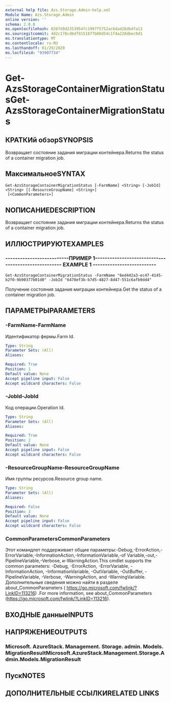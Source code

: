 ```yaml
---
external help file: Azs.Storage.Admin-help.xml
Module Name: Azs.Storage.Admin
online version: ''
schema: 2.0.0
ms.openlocfilehash: 0207d9d2353954fc1997f5752ac6dad26dbdfa13
ms.sourcegitcommit: 4d2c178cd6df9151877b08d54c1f4a228dbec9d1
ms.translationtype: MT
ms.contentlocale: ru-RU
ms.lasthandoff: 01/29/2020
ms.locfileid: "93907734"
---
```

# <span data-ttu-id="c1540-101">Get-AzsStorageContainerMigrationStatus</span><span class="sxs-lookup"><span data-stu-id="c1540-101">Get-AzsStorageContainerMigrationStatus</span></span>

## <span data-ttu-id="c1540-102">КРАТКИй обзор</span><span class="sxs-lookup"><span data-stu-id="c1540-102">SYNOPSIS</span></span>
<span data-ttu-id="c1540-103">Возвращает состояние задания миграции контейнера.</span><span class="sxs-lookup"><span data-stu-id="c1540-103">Returns the status of a container migration job.</span></span>

## <span data-ttu-id="c1540-104">Максимальное</span><span class="sxs-lookup"><span data-stu-id="c1540-104">SYNTAX</span></span>

```
Get-AzsStorageContainerMigrationStatus [-FarmName] <String> [-JobId] <String> [[-ResourceGroupName] <String>]
 [<CommonParameters>]
```

## <span data-ttu-id="c1540-105">NОПИСАНИЕ</span><span class="sxs-lookup"><span data-stu-id="c1540-105">DESCRIPTION</span></span>
<span data-ttu-id="c1540-106">Возвращает состояние задания миграции контейнера.</span><span class="sxs-lookup"><span data-stu-id="c1540-106">Returns the status of a container migration job.</span></span>

## <span data-ttu-id="c1540-107">ИЛЛЮСТРИРУЮТ</span><span class="sxs-lookup"><span data-stu-id="c1540-107">EXAMPLES</span></span>

### <span data-ttu-id="c1540-108">--------------------------ПРИМЕР 1--------------------------</span><span class="sxs-lookup"><span data-stu-id="c1540-108">-------------------------- EXAMPLE 1 --------------------------</span></span>
```
Get-AzsStorageContainerMigrationStatus -FarmName "6ed442a3-ec47-4145-b2f0-9b90377b01d0" -JobId "6478ef3b-b7d5-4827-8d47-551c6afb9dd4"
```

<span data-ttu-id="c1540-109">Получение состояния задания миграции контейнера.</span><span class="sxs-lookup"><span data-stu-id="c1540-109">Get the status of a container migration job.</span></span>

## <span data-ttu-id="c1540-110">ПАРАМЕТРЫ</span><span class="sxs-lookup"><span data-stu-id="c1540-110">PARAMETERS</span></span>

### <span data-ttu-id="c1540-111">-FarmName</span><span class="sxs-lookup"><span data-stu-id="c1540-111">-FarmName</span></span>
<span data-ttu-id="c1540-112">Идентификатор фермы.</span><span class="sxs-lookup"><span data-stu-id="c1540-112">Farm Id.</span></span>

```yaml
Type: String
Parameter Sets: (All)
Aliases: 

Required: True
Position: 1
Default value: None
Accept pipeline input: False
Accept wildcard characters: False
```

### <span data-ttu-id="c1540-113">-JobId</span><span class="sxs-lookup"><span data-stu-id="c1540-113">-JobId</span></span>
<span data-ttu-id="c1540-114">Код операции.</span><span class="sxs-lookup"><span data-stu-id="c1540-114">Operation Id.</span></span>

```yaml
Type: String
Parameter Sets: (All)
Aliases: 

Required: True
Position: 2
Default value: None
Accept pipeline input: False
Accept wildcard characters: False
```

### <span data-ttu-id="c1540-115">-ResourceGroupName</span><span class="sxs-lookup"><span data-stu-id="c1540-115">-ResourceGroupName</span></span>
<span data-ttu-id="c1540-116">Имя группы ресурсов.</span><span class="sxs-lookup"><span data-stu-id="c1540-116">Resource group name.</span></span>

```yaml
Type: String
Parameter Sets: (All)
Aliases: 

Required: False
Position: 3
Default value: None
Accept pipeline input: False
Accept wildcard characters: False
```

### <span data-ttu-id="c1540-117">CommonParameters</span><span class="sxs-lookup"><span data-stu-id="c1540-117">CommonParameters</span></span>
<span data-ttu-id="c1540-118">Этот командлет поддерживает общие параметры:-Debug,-ErrorAction,-ErrorVariable,-InformationAction,-InformationVariable,-of Variable,-out,-PipelineVariable,-Verbose, и-WarningAction.</span><span class="sxs-lookup"><span data-stu-id="c1540-118">This cmdlet supports the common parameters: -Debug, -ErrorAction, -ErrorVariable, -InformationAction, -InformationVariable, -OutVariable, -OutBuffer, -PipelineVariable, -Verbose, -WarningAction, and -WarningVariable.</span></span> <span data-ttu-id="c1540-119">Дополнительные сведения можно найти в разделе about_CommonParameters ( https://go.microsoft.com/fwlink/?LinkID=113216) .</span><span class="sxs-lookup"><span data-stu-id="c1540-119">For more information, see about_CommonParameters (https://go.microsoft.com/fwlink/?LinkID=113216).</span></span>

## <span data-ttu-id="c1540-120">ВХОДНЫЕ данные</span><span class="sxs-lookup"><span data-stu-id="c1540-120">INPUTS</span></span>

## <span data-ttu-id="c1540-121">НАПРЯЖЕНИЕ</span><span class="sxs-lookup"><span data-stu-id="c1540-121">OUTPUTS</span></span>

### <span data-ttu-id="c1540-122">Microsoft. AzureStack. Management. Storage. admin. Models. MigrationResult</span><span class="sxs-lookup"><span data-stu-id="c1540-122">Microsoft.AzureStack.Management.Storage.Admin.Models.MigrationResult</span></span>

## <span data-ttu-id="c1540-123">Пуск</span><span class="sxs-lookup"><span data-stu-id="c1540-123">NOTES</span></span>

## <span data-ttu-id="c1540-124">ДОПОЛНИТЕЛЬНЫЕ ССЫЛКИ</span><span class="sxs-lookup"><span data-stu-id="c1540-124">RELATED LINKS</span></span>

